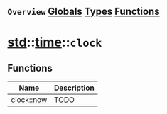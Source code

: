 ## `Overview` [Globals](./globals.md) [Types](./types.md) [Functions](./functions.md)
# [std](./../../std.md)::[time](./../time.md)::`clock`
## Functions
|Name|Description|
|----|-----------|
|[clock::now](#todo)|TODO|

